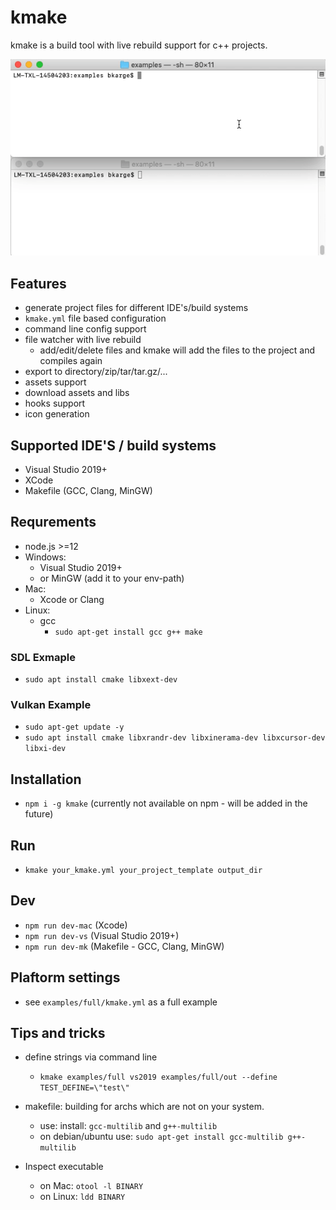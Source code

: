 # kmake

kmake is a build tool with live rebuild support for c++ projects.

![Live Build](./resources/doc/liveBuild.gif "Live Build")


## Features
* generate project files for different IDE's/build systems
* `kmake.yml` file based configuration
* command line config support
* file watcher with live rebuild
  * add/edit/delete files and kmake will add the files to the project and compiles again
* export to directory/zip/tar/tar.gz/...
* assets support
* download assets and libs
* hooks support
* icon generation

## Supported IDE'S / build systems
 * Visual Studio 2019+
 * XCode
 * Makefile (GCC, Clang, MinGW)

## Requrements
* node.js >=12
* Windows:
  * Visual Studio 2019+
  * or MinGW (add it to your env-path)
* Mac:
  * Xcode or Clang
* Linux:
  * gcc
    * `sudo apt-get install gcc g++ make`

### SDL Exmaple
* `sudo apt install cmake libxext-dev`

### Vulkan Example
* `sudo apt-get update -y`
* `sudo apt install cmake libxrandr-dev libxinerama-dev libxcursor-dev libxi-dev`

## Installation
* `npm i -g kmake` (currently not available on npm - will be added in the future)

## Run
* `kmake your_kmake.yml your_project_template output_dir`

## Dev
* `npm run dev-mac` (Xcode)
* `npm run dev-vs` (Visual Studio 2019+)
* `npm run dev-mk` (Makefile - GCC, Clang, MinGW)

## Plaftorm settings
* see `examples/full/kmake.yml` as a full example

## Tips and tricks

* define strings via command line
  * `kmake examples/full vs2019 examples/full/out --define TEST_DEFINE=\"test\"`

* makefile: building for archs which are not on your system.
  * use: install: `gcc-multilib` and `g++-multilib`
  * on debian/ubuntu use: `sudo apt-get install gcc-multilib g++-multilib`

* Inspect executable
  * on Mac: `otool -l BINARY`
  * on Linux: `ldd BINARY`
